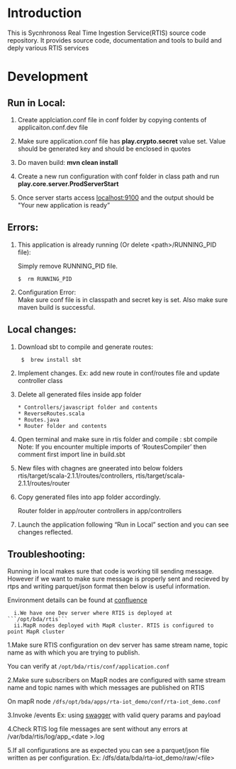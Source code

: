 # Introduction

This is Sycnhronoss Real Time Ingestion Service(RTIS) source code
repository. It provides source code, documentation and tools to build
and deply various RTIS services

#   Development



##  Run in Local:

 1. Create applciation.conf file in conf folder by copying contents of
    applicaiton.conf.dev file
 2. Make sure application.conf file has **play.crypto.secret** value set. 
    Value should be generated key and should be enclosed in quotes
 3. Do maven build: **mvn clean install**
 4. Create a new run configuration with conf folder in class path and run
    **play.core.server.ProdServerStart**
    
 5. Once server starts access [localhost:9100](http://localhost:9100) and
    the output should be "Your new application is ready”




    
## Errors:
 
 1. This application is already running (Or delete \<path\>/RUNNING_PID file):
    
    Simply remove RUNNING_PID file. 
    
      ``` $  rm RUNNING_PID ```


    
 2. Configuration Error:  
    Make sure conf file is in classpath and secret key is set. 
    Also make sure maven build is successful.



    
    
 
## Local changes:
 
 1. Download sbt to compile and generate routes:
     
      ```  $  brew install sbt ```


 2. Implement changes. 
    Ex: add new route in conf/routes file and update controller class
 3. Delete all generated files inside app folder
 
		* Controllers/javascript folder and contents
		* ReverseRoutes.scala
		* Routes.java
		* Router folder and contents

 4. Open terminal and make sure in rtis folder and compile : sbt compile  
	 Note: If you encounter multiple imports of ‘RoutesCompiler’ 
	 then comment first import line in build.sbt
 
 5. New files with chagnes are gneerated into below folders 
      rtis/target/scala-2.1.1/routes/controllers, 
      rtis/target/scala-2.1.1/routes/router  
      
 6. Copy generated files into app folder accordingly.
 
    Router folder in app/router
    controllers in app/controllers
 
 
 7. Launch the application following “Run in Local” section and you can see changes reflected.


 
 ## Troubleshooting:
    
 Running in local makes sure that code is working till sending message. However 
 if we want to make sure message is properly sent and recieved by rtps and writing
 parquet/json format then below is useful information.
 

  Environment details can be found at
  [confluence](https://confluence.synchronoss.net:8443/pages/viewpage.action?pageId=177065278) 
    
      i.We have one Dev server where RTIS is deployed at ```/opt/bda/rtis``` 
      ii.MapR nodes deployed with MapR cluster. RTIS is configured to point MapR cluster
 
 
 1.Make sure  RTIS configuration on dev server has same stream name, 
  topic name as with which you are trying to publish.

  You can verify at ```/opt/bda/rtis/conf/application.conf```


 2.Make sure subscribers on MapR nodes are configured with same stream name and topic 
  names with which messages are published on RTIS

  On mapR node  ```/dfs/opt/bda/apps/rta-iot_demo/conf/rta-iot_demo.conf```

 3.Invoke /events Ex: using [swagger](https://realtime-rd-sip-vaste.sncrcorp.net/docs)
  with valid  query params and payload

 4.Check RTIS log file messages are sent without any errors at /var/bda/rtis/log/app_\<date \>.log

 5.If all configurations are as expected you can see a parquet/json file written
  as per configuration. Ex: /dfs/data/bda/rta-iot_demo/raw/\<file\>  
